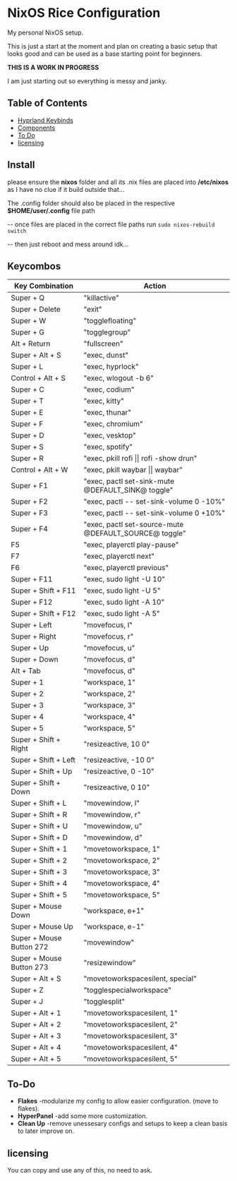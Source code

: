 
# NixOS Rice Configuration

My personal NixOS setup.

This is just a start at the moment and plan on creating a basic setup that looks good and can be used as a base starting point for beginners.

**THIS IS A WORK IN PROGRESS**

I am just starting out so everything is messy and janky.

## Table of Contents
- [Hyprland Keybinds](#-Keycombos)
- [Components](#-components)
- [To Do](#-To-Do)
- [licensing](#-licensing)


## Install
please ensure the **nixos** folder and all its .nix files are placed into **/etc/nixos** as I have no clue if it build outside that... 

The .config folder should also be placed in the respective **$HOME/user/.config** file path

-- once files are placed in the correct file paths run `sudo nixos-rebuild switch`

-- then just reboot and mess around idk...

## Keycombos

| Key Combination        | Action                       |
|------------------------|------------------------------|
|Super + Q| "killactive"|
|Super + Delete| "exit"|
|Super + W| "togglefloating"|
|Super + G| "togglegroup"|
|Alt + Return| "fullscreen"|
|Super + Alt + S| "exec, dunst"|
|Super + L| "exec, hyprlock"|
|Control + Alt + S| "exec, wlogout -b 6"|
|Super + C| "exec, codium"|
|Super + T| "exec, kitty"|
|Super + E| "exec, thunar"|
|Super + F| "exec, chromium"|
|Super + D| "exec, vesktop"|
|Super + S| "exec, spotify"|
|Super + R| "exec, pkill rofi \|\| rofi -show drun"|
|Control + Alt + W| "exec, pkill waybar \|\| waybar"|
|Super + F1| "exec, pactl set-sink-mute @DEFAULT_SINK@ toggle"|
|Super + F2| "exec, pactl -- set-sink-volume 0 -10%"|
|Super + F3| "exec, pactl -- set-sink-volume 0 +10%"|
|Super + F4| "exec, pactl set-source-mute @DEFAULT_SOURCE@ toggle"|
|F5| "exec, playerctl play-pause"|
|F7| "exec, playerctl next"|
|F6| "exec, playerctl previous"|
|Super + F11| "exec, sudo light -U 10"|
|Super + Shift + F11| "exec, sudo light -U 5"|
|Super + F12| "exec, sudo light -A 10"|
|Super + Shift + F12| "exec, sudo light -A 5"|
|Super + Left| "movefocus, l"|
|Super + Right| "movefocus, r"|
|Super + Up| "movefocus, u"|
|Super + Down| "movefocus, d"|
|Alt + Tab| "movefocus, d"|
|Super + 1| "workspace, 1"|
|Super + 2| "workspace, 2"|
|Super + 3| "workspace, 3"|
|Super + 4| "workspace, 4"|
|Super + 5| "workspace, 5"|
|Super + Shift + Right| "resizeactive, 10 0"|
|Super + Shift + Left| "resizeactive, -10 0"|
|Super + Shift + Up| "resizeactive, 0 -10"|
|Super + Shift + Down| "resizeactive, 0 10"|
|Super + Shift + L| "movewindow, l"|
|Super + Shift + R| "movewindow, r"|
|Super + Shift + U| "movewindow, u"|
|Super + Shift + D| "movewindow, d"|
|Super + Shift + 1| "movetoworkspace, 1"|
|Super + Shift + 2| "movetoworkspace, 2"|
|Super + Shift + 3| "movetoworkspace, 3"|
|Super + Shift + 4| "movetoworkspace, 4"|
|Super + Shift + 5| "movetoworkspace, 5"|
|Super + Mouse Down| "workspace, e+1"|
|Super + Mouse Up| "workspace, e-1"|
|Super + Mouse Button 272| "movewindow"|
|Super + Mouse Button 273| "resizewindow"|
|Super + Alt + S| "movetoworkspacesilent, special"|
|Super + Z| "togglespecialworkspace"|
|Super + J| "togglesplit"|
|Super + Alt + 1| "movetoworkspacesilent, 1"|
|Super + Alt + 2| "movetoworkspacesilent, 2"|
|Super + Alt + 3| "movetoworkspacesilent, 3"|
|Super + Alt + 4| "movetoworkspacesilent, 4"|
|Super + Alt + 5| "movetoworkspacesilent, 5"|


## To-Do
- **Flakes** -modularize my config to allow easier configuration. (move to flakes).
- **HyperPanel** -add some more customization.
- **Clean Up** -remove unessesary configs and setups to keep a clean basis to later improve on. 

## licensing
You can copy and use any of this, no need to ask.

